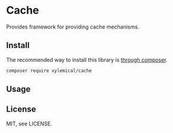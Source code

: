 # Cache

Provides framework for providing cache mechanisms.

## Install

The recommended way to install this library is [through composer](http://getcomposer.org).

```sh
composer require xylemical/cache
```

## Usage


## License

MIT, see LICENSE.
